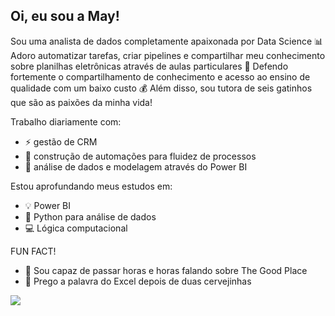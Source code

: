 ## Oi, eu sou a May! 

Sou uma analista de dados completamente apaixonada por Data Science 📊 Adoro automatizar tarefas, criar pipelines e compartilhar meu conhecimento sobre planilhas eletrônicas através de aulas particulares 🚀 Defendo fortemente o compartilhamento de conhecimento e acesso ao ensino de qualidade com um baixo custo 💰 Além disso, sou tutora de seis gatinhos que são as paixões da minha vida! 

Trabalho diariamente com:
- ⚡ gestão de CRM
- 🤖 construção de automações para fluidez de processos
- 💫 análise de dados e modelagem através do Power BI

Estou aprofundando meus estudos em:
- 💡 Power BI
- 🐍 Python para análise de dados
- 💻 Lógica computacional

FUN FACT! 
- 💬 Sou capaz de passar horas e horas falando sobre The Good Place
- 🍻 Prego a palavra do Excel depois de duas cervejinhas

<picture>
  <source
    srcset="https://github-readme-stats.vercel.app/api?username=mayizzo&show_icons=true&theme=dracula"
    media="(prefers-color-scheme: dark)"
  />
  <source
    srcset="https://github-readme-stats.vercel.app/api?username=mayizzo&show_icons=true"
    media="(prefers-color-scheme: light), (prefers-color-scheme: no-preference)"
  />
  <img src="https://github-readme-stats.vercel.app/api?username=mayizzo&show_icons=true" />
</picture>
